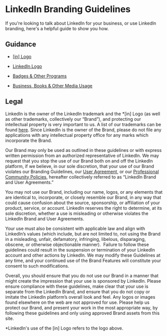 **LinkedIn Branding Guidelines**
================================

If you're looking to talk about LinkedIn for your business, or use LinkedIn branding, here's a helpful guide to show you how.

**Guidance**
------------

*   [\[in\] Logo](https://brand.linkedin.com/in-logo "[in] Logo")
    
*   [LinkedIn Logo](https://brand.linkedin.com/linkedin-logo "Linkedin Logo")
    
*   [Badges & Other Programs](https://brand.linkedin.com/badges-and-programs "Badges & Other Trademarks")
    
*   [Business, Books & Other Media Usage](https://brand.linkedin.com/business-books-and-media-usage "Business, Books & Other Media Usage")
    

**Legal**
---------

LinkedIn is the owner of the LinkedIn trademark and the \*\[in\] Logo (as well as other trademarks, collectively our “Brand”), and protecting our intellectual property is very important to us. A list of our trademarks can be found [here](https://brand.linkedin.com/trademarks). Since LinkedIn is the owner of the Brand, please do not file any applications with any intellectual property office for any marks which incorporate the Brand.

Our Brand may only be used as outlined in these guidelines or with express written permission from an authorized representative of LinkedIn. We may request that you stop the use of our Brand both on and off the LinkedIn platform, if we believe, in our sole discretion, that your use of our Brand violates our Branding Guidelines, our [User Agreement](https://www.linkedin.com/legal/user-agreement), or our [Professional Community Policies](https://www.linkedin.com/legal/professional-community-policies), hereafter collectively referred to as “LinkedIn Brand and User Agreements.”

You may not use our Brand, including our name, logos, or any elements that are identical to, incorporate, or closely resemble our Brand, in any way that could cause confusion about the source, sponsorship, or affiliation of your product, service, or account. LinkedIn reserves the right to determine, at its sole discretion, whether a use is misleading or otherwise violates the LinkedIn Brand and User Agreements.

Your use must also be consistent with applicable law and align with LinkedIn’s values (which include, but are not limited to, not using the Brand in a misleading, unfair, defamatory, infringing, libelous, disparaging, obscene, or otherwise objectionable manner).  Failure to follow these guidelines could result in the suspension or termination of your LinkedIn account and other actions by LinkedIn. We may modify these Guidelines at any time, and your continued use of the Brand Features will constitute your consent to such modifications.

Overall, you should ensure that you do not use our Brand in a manner that might create the impression that your use is sponsored by LinkedIn. Please ensure compliance with these guidelines, make clear that your use is separate from the LinkedIn Brand, and ensure that you do not copy or imitate the LinkedIn platform’s overall look and feel. Any logos or images found elsewhere on the web are not approved for use. Please help us protect our Brand, and present your work in the most appropriate way, by following these guidelines and only using approved Brand assets from this site.

\*LinkedIn's use of the \[in\] Logo refers to the logo above.